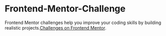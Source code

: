 # Frontend-Mentor-Challenge
 Frontend Mentor challenges help you improve your coding skills by building realistic projects.[Challenges on Frontend Mentor](https://www.frontendmentor.io/challenges/).
